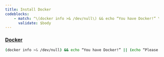 ```yaml
---
title: Install Docker
codeblocks:
    - match: ^\(docker info >& /dev/null\) && echo “You have Docker!” \|\| \(echo “Please install Docker” && exit 1\)$
      validate: $body
---
```


### [Docker](https://docs.docker.com/get-docker/)

```bash
(docker info >& /dev/null) && echo “You have Docker!” || (echo “Please install Docker” && exit 1)
```